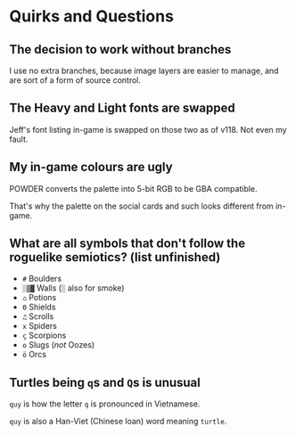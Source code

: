 # Quirks and Questions

## The decision to work without branches

I use no extra branches, because image layers are easier to manage, and are sort of a form of source control.

## The Heavy and Light fonts are swapped

Jeff's font listing in-game is swapped on those two as of v118. Not even my fault.

## My in-game colours are ugly

POWDER converts the palette into 5-bit RGB to be GBA compatible.

That's why the palette on the social cards and such looks different from in-game.

## What are all symbols that don't follow the roguelike semiotics? (list unfinished)

- `#`   Boulders
- `░▒▓` Walls (`░` also for smoke)
- `⌂`   Potions
- `Θ`   Shields
- `♫`   Scrolls
- `x`   Spiders
- `ç`   Scorpions
- `o`   Slugs (*not* Oozes)
- `ö`   Orcs

## Turtles being `q`s and `Q`s is unusual

`quy` is how the letter `q` is pronounced in Vietnamese.

`quy` is also a Han-Viet (Chinese loan) word meaning `turtle`.

